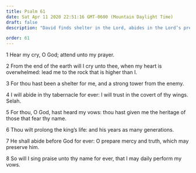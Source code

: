 ```yaml
---
title: Psalm 61
date: Sat Apr 11 2020 22:51:16 GMT-0600 (Mountain Daylight Time)
draft: false
description: "David finds shelter in the Lord, abides in the Lord’s presence, and keeps his own vows."

order: 61
---
```

    
1 Hear my cry, O God; attend unto my prayer.

2 From the end of the earth will I cry unto thee, when my heart is overwhelmed: lead me to the rock that is higher than I.

3 For thou hast been a shelter for me, and a strong tower from the enemy.

4 I will abide in thy tabernacle for ever: I will trust in the covert of thy wings. Selah.

5 For thou, O God, hast heard my vows: thou hast given me the heritage of those that fear thy name.

6 Thou wilt prolong the king’s life: and his years as many generations.

7 He shall abide before God for ever: O prepare mercy and truth, which may preserve him.

8 So will I sing praise unto thy name for ever, that I may daily perform my vows.
